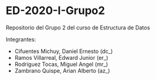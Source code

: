 # ED-2020-I-Grupo2
Repositorio del Grupo 2 del curso de Estructura de Datos

Integrantes:
- Cifuentes Michuy, Daniel Ernesto  (dc_)
- Ramos Villarreal, Edward Junior   (er_)
- Rodriguez Tocas, Miguel Angel     (mr_)
- Zambrano Quispe, Arian Alberto    (az_)

